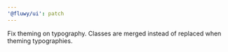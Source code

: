 ```yaml
---
'@fluwy/ui': patch
---
```


Fix theming on typography. Classes are merged instead of replaced when theming typographies.
